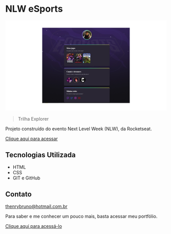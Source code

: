 # NLW eSports

![preview](./github/preview.png)

> Trilha Explorer

Projeto construído do evento Next Level Week (NLW), da Rocketseat.

[Clique aqui para acessar](https://thenrybruno.github.io/nlw/)

## Tecnologias Utilizada

- HTML
- CSS
- GIT e GitHub

## Contato

thenrybruno@hotmail.com.br

Para saber e me conhecer um pouco mais, basta acessar meu portfólio.

[Clique aqui para acessá-lo](https://thenrybruno.github.io/portifolio)